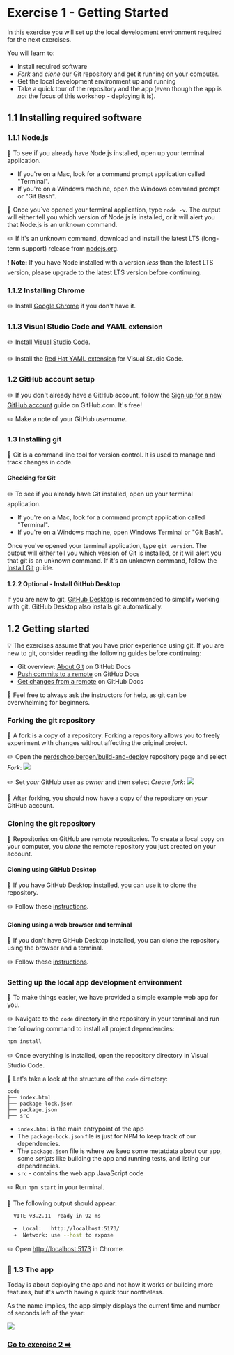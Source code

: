 # Exercise 1 - Getting Started

In this exercise you will set up the local development environment required for the next exercises.

You will learn to:

* Install required software
* _Fork_ and _clone_ our Git repository and get it running on your computer.
* Get the local development environment up and running
* Take a quick tour of the repository and the app (even though the app is _not_ the focus of this workshop - deploying it is).

## 1.1 Installing required software

### 1.1.1 Node.js

:book: To see if you already have Node.js installed, open up your terminal application.

* If you're on a Mac, look for a command prompt application called "Terminal".
* If you're on a Windows machine, open the Windows command prompt or "Git Bash".

:book: Once you´ve opened your terminal application, type `node -v`. The output will either tell you which version of Node.js is installed, or it will alert you that Node.js is an unknown command.

:pencil2: If it's an unknown command, download and install the latest LTS (long-term support) release from [nodejs.org](https://nodejs.org/en/).

:exclamation: **Note:** If you have Node installed with a version _less_ than the latest LTS version, please upgrade to the latest LTS version before continuing.

### 1.1.2 Installing Chrome

:pencil2: Install [Google Chrome](https://www.google.com/chrome/browser/desktop/) if you don't have it.

### 1.1.3 Visual Studio Code and YAML extension

:pencil2: Install [Visual Studio Code](https://code.visualstudio.com/).

:pencil2: Install the [Red Hat YAML extension](https://marketplace.visualstudio.com/items?itemName=redhat.vscode-yaml) for Visual Studio Code.

### 1.2 GitHub account setup

:pencil2: If you don't already have a GitHub account, follow the [Sign up for a new GitHub account](https://docs.github.com/en/get-started/signing-up-for-github/signing-up-for-a-new-github-account) guide on GitHub.com. It's free!

:pencil2: Make a note of your GitHub _username_.

### 1.3 Installing git

:book: Git is a command line tool for version control. It is used to manage and track changes in code.

#### Checking for Git

:pencil2: To see if you already have Git installed, open up your terminal application.

* If you're on a Mac, look for a command prompt application called "Terminal".
* If you're on a Windows machine, open Windows Terminal or "Git Bash".

Once you've opened your terminal application, type `git version`. The output will either tell you which version of Git is installed, or it will alert you that git is an unknown command. If it's an unknown command, follow the [Install Git](https://github.com/git-guides/install-git) guide.

#### 1.2.2 Optional - Install GitHub Desktop

If you are new to git, [GitHub Desktop](https://desktop.github.com/) is recommended to simplify working with git. GitHub Desktop also installs git automatically.

## 1.2 Getting started

:bulb: The exercises assume that you have prior experience using git. If you are new to git, consider reading the following guides before continuing:

* Git overview: [About Git](https://docs.github.com/en/get-started/using-git/about-git) on GitHub Docs
* [Push commits to a remote](https://docs.github.com/en/get-started/using-git/pushing-commits-to-a-remote-repository) on GitHub Docs
* [Get changes from a remote](https://docs.github.com/en/get-started/using-git/getting-changes-from-a-remote-repository) on GitHub Docs

:book: Feel free to always ask the instructors for help, as git can be overwhelming for beginners.

### Forking the git repository

:book: A fork is a copy of a repository. Forking a repository allows you to freely experiment with changes without affecting the original project.

:pencil2: Open the [nerdschoolbergen/build-and-deploy](https://github.com/nerdschoolbergen/build-and-deploy) repository page and select _Fork_:
![](./images/forking01.png)

:pencil2: Set _your_ GitHub user as _owner_ and then select _Create fork_:
![](./images/forking02.png)

:book: After forking, you should now have a copy of the repository on _your_ GitHub account.

### Cloning the git repository

:book: Repositories on GitHub are remote repositories. To create a local copy on your computer, you _clone_ the remote repository you just created on your account.

#### Cloning using GitHub Desktop

:book: If you have GitHub Desktop installed, you can use it to clone the repository.

:pencil2: Follow these [instructions](https://docs.github.com/en/repositories/creating-and-managing-repositories/cloning-a-repository?tool=webui).

#### Cloning using a web browser and terminal

:book: If you don't have GitHub Desktop installed, you can clone the repository using the browser and a terminal.

:pencil2: Follow these [instructions](https://docs.github.com/en/repositories/creating-and-managing-repositories/cloning-a-repository?tool=webui).

### Setting up the local app development environment

:book: To make things easier, we have provided a simple example web app for you.

:pencil2: Navigate to the `code` directory in the repository in your terminal and run the following command to install all project dependencies:

```bash
npm install
```

:pencil2: Once everything is installed, open the repository directory in Visual Studio Code.

:book: Let's take a look at the structure of the `code` directory:

```text
code
├── index.html
├── package-lock.json
├── package.json
├── src
```

* `index.html` is the main entrypoint of the app
* The `package-lock.json` file is just for NPM to keep track of our dependencies.
* The `package.json` file is where we keep some metatdata about our app, some _scripts_ like building the app and running tests, and listing our dependencies.
* `src` - contains the web app JavaScript code

:pencil2: Run `npm start` in your terminal.

:book: The following output should appear:

```bash
  VITE v3.2.11  ready in 92 ms

  ➜  Local:   http://localhost:5173/
  ➜  Network: use --host to expose
```

:pencil2: Open [http://localhost:5173](http://localhost:5173) in Chrome.

### :book: 1.3 The app

Today is about deploying the app and not how it works or building more features, but it's worth having a quick tour nontheless.

As the name implies, the app simply displays the current time and number of seconds left of the year:

![](./images/app01.png)

### [Go to exercise 2 :arrow_right:](../exercise-2/README.md)
